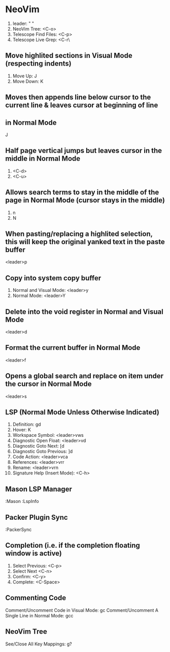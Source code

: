 # NeoVim

1. leader: " "
2. NeoVim Tree: \<C-o\>
3. Telescope Find Files: \<C-p\>
4. Telescope Live Grep: \<C-r\

## Move highlited sections in Visual Mode (respecting indents)
1. Move Up: J
2. Move Down: K

## Moves then appends line below cursor to the current line & leaves cursor at beginning of line
## in Normal Mode
J

## Half page vertical jumps but leaves cursor in the middle in Normal Mode
1. \<C-d\>
2. \<C-u\>

## Allows search terms to stay in the middle of the page in Normal Mode (cursor stays in the middle)
1. n
2. N

## When pasting/replacing a highlited selection, this will keep the original yanked text in the paste buffer
\<leader\>p

## Copy into system copy buffer
1. Normal and Visual Mode: \<leader\>y
2. Normal Mode: \<leader\>Y

## Delete into the void register in Normal and Visual Mode
\<leader\>d

## Format the current buffer in Normal Mode
\<leader\>f

## Opens a global search and replace on item under the cursor in Normal Mode
\<leader\>s

## LSP (Normal Mode Unless Otherwise Indicated)
1. Definition: gd
2. Hover: K
3. Workspace Symbol: \<leader\>vws
4. Diagnostic Open Float: \<leader\>vd
5. Diagnostic Goto Next: [d
6. Diagnostic Goto Previous: ]d
7. Code Action: \<leader\>vca
8. References: \<leader\>vrr
9. Rename: \<leader\>vrn
10. Signature Help (Insert Mode): \<C-h\>

## Mason LSP Manager
:Mason
:LspInfo

## Packer Plugin Sync
:PackerSync

## Completion (i.e. if the completion floating window is active)
1. Select Previous: \<C-p\>
2. Select Next \<C-n\>
3. Confirm: \<C-y\>
4. Complete: \<C-Space\>

## Commenting Code
Comment/Uncomment Code in Visual Mode: gc
Comment/Uncomment A Single Line in Normal Mode: gcc

## NeoVim Tree
See/Close All Key Mappings: g?


